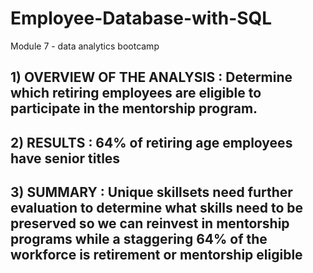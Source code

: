 # Employee-Database-with-SQL
Module 7 - data analytics bootcamp

## 1) OVERVIEW OF THE ANALYSIS : Determine which retiring employees are eligible to participate in the mentorship program.

## 2) RESULTS : 64% of retiring age employees have senior titles

## 3) SUMMARY : Unique skillsets need further evaluation to determine what skills need to be preserved so we can reinvest in mentorship programs while a staggering 64% of the workforce is retirement or mentorship eligible
